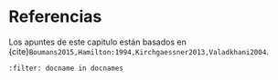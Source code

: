 # Referencias

Los apuntes de este capitulo están basados en {cite}`Boumans2015,Hamilton:1994,Kirchgaessner2013,Valadkhani2004`.


```{bibliography}
:filter: docname in docnames
```

